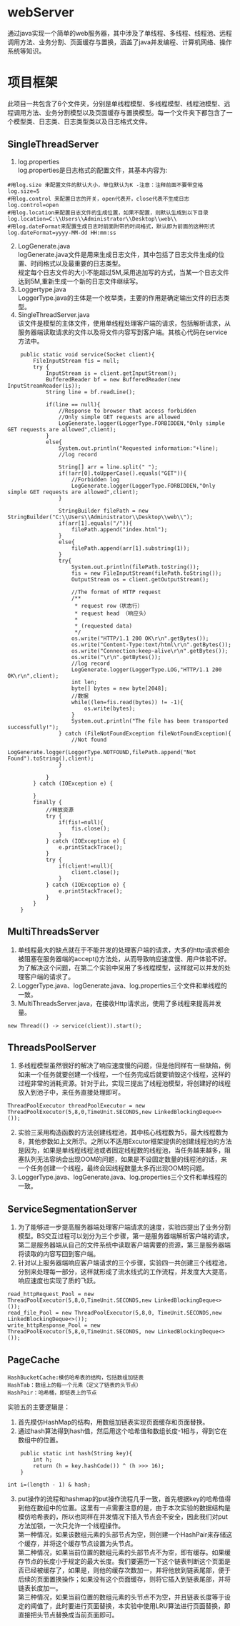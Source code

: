 # webServer
通过java实现一个简单的web服务器，其中涉及了单线程、多线程、线程池、远程调用方法、业务分割、页面缓存与置换，涵盖了java并发编程、计算机网络、操作系统等知识。

# 项目框架
此项目一共包含了6个文件夹，分别是单线程模型、多线程模型、线程池模型、远程调用方法、业务分割模型以及页面缓存与置换模型。每一个文件夹下都包含了一个模型类、日志类、日志类型类以及日志格式文件。

## SingleThreadServer
1. log.properties  
log.properties是日志格式的配置文件，其基本内容为:
```
#用log.size 来配置文件的默认大小，单位默认为K -注意：注释前面不要带空格
log.size=5
#用log.control 来配置日志的开关，open代表开，close代表不生成日志
log.control=open
#用log.location来配置日志文件的生成位置，如果不配置，则默认生成到以下目录
log.location=C:\\Users\\Administrator\\Desktop\\web\\
#用log.dateFormat来配置生成日志时前面附带的时间格式，默认即为前面的这种形式
log.dateFormat=yyyy-MM-dd HH:mm:ss
```
2. LogGenerate.java  
logGenerate.java文件是用来生成日志文件，其中包括了日志文件生成的位置、时间格式以及最重要的日志类型。  
规定每个日志文件的大小不能超过5M,采用追加写的方式，当某一个日志文件达到5M,重新生成一个新的日志文件继续写。
3. Loggertype.java  
LoggerType.java的主体是一个枚举类，主要的作用是确定输出文件的日志类型。
4. SingleThreadServer.java  
该文件是模型的主体文件，使用单线程处理客户端的请求，包括解析请求，从服务器端读取请求的文件以及将文件内容写到客户端。其核心代码在service方法中。
```
    public static void service(Socket client){
        FileInputStream fis = null;
        try {
            InputStream is = client.getInputStream();
            BufferedReader bf = new BufferedReader(new InputStreamReader(is));
            String line = bf.readLine();

            if(line == null){
                //Response to browser that access forbidden
                //Only simple GET requests are allowed
                LogGenerate.logger(LoggerType.FORBIDDEN,"Only simple GET requests are allowed",client);
            }
            else{
                System.out.println("Requested information:"+line);
                //log record

                String[] arr = line.split(" ");
                if(!arr[0].toUpperCase().equals("GET")){
                    //Forbidden log
                    LogGenerate.logger(LoggerType.FORBIDDEN,"Only simple GET requests are allowed",client);
                }

                StringBuilder filePath = new StringBuilder("C:\\Users\\Administrator\\Desktop\\web\\");
                if(arr[1].equals("/")){
                    filePath.append("index.html");
                }
                else{
                    filePath.append(arr[1].substring(1));
                }
                try{
                    System.out.println(filePath.toString());
                    fis = new FileInputStream(filePath.toString());
                    OutputStream os = client.getOutputStream();

                    //The format of HTTP request
                    /**
                     * request row（状态行）
                     * request head （响应头）
                     *
                     * (requested data)
                     */
                    os.write("HTTP/1.1 200 OK\r\n".getBytes());
                    os.write("Content-Type:text/html\r\n".getBytes());
                    os.write("Connection:keep-alive\r\n".getBytes());
                    os.write("\r\n".getBytes());
                    //log record
                    LogGenerate.logger(LoggerType.LOG,"HTTP/1.1 200 OK\r\n",client);
                    int len;
                    byte[] bytes = new byte[2048];
                    //数据
                    while((len=fis.read(bytes)) != -1){
                        os.write(bytes);
                    }
                    System.out.println("The file has been transported successfully!");
                } catch (FileNotFoundException fileNotFoundException){
                    //Not found
                    LogGenerate.logger(LoggerType.NOTFOUND,filePath.append("Not Found").toString(),client);
                }

            }
        } catch (IOException e) {

        }
        finally {
            //释放资源
            try {
                if(fis!=null){
                    fis.close();
                }
            } catch (IOException e) {
                e.printStackTrace();
            }
            try {
                if(client!=null){
                    client.close();
                }
            } catch (IOException e) {
                e.printStackTrace();
            }
        }
    }
```




## MultiThreadsServer
1. 单线程最大的缺点就在于不能并发的处理客户端的请求，大多的http请求都会被阻塞在服务器端的accept()方法处，从而导致响应速度慢、用户体验不好。为了解决这个问题，在第二个实验中采用了多线程模型，这样就可以并发的处理客户端的请求了。  
2. LoggerType.java、logGenerate.java、log.properties三个文件和单线程的一致。  
3. MultiThreadsServer.java，在接收Http请求出，使用了多线程来提高并发量。
```
new Thread(() -> service(client)).start();
```


## ThreadsPoolServer
1. 多线程模型虽然很好的解决了响应速度慢的问题，但是他同样有一些缺陷，例如来一个任务就要创建一个线程，一个任务完成后就要销毁这个线程，这样的过程非常的消耗资源。针对于此，实现三提出了线程池模型，将创建好的线程放入到池子中，来任务直接处理即可。
```
ThreadPoolExecutor threadPoolExecutor = new ThreadPoolExecutor(5,8,0,TimeUnit.SECONDS,new LinkedBlockingDeque<>());
```
2. 实验三采用构造函数的方法创建线程池，其中核心线程数为5，最大线程数为8，其他参数如上文所示。之所以不适用Excutor框架提供的创建线程池的方法是因为，如果是单线程线程池或者固定线程数的线程池，当任务越来越多，阻塞队列无法容纳会出现OOM的问题，如果是不设固定数量的线程池的话，来一个任务创建一个线程，最终会因线程数量太多而出现OOM的问题。  
3. LoggerType.java、logGenerate.java、log.properties三个文件和单线程的一致。 

## ServiceSegmentationServer
1. 为了能够进一步提高服务器端处理客户端请求的速度，实验四提出了业务分割模型。BS交互过程可以划分为三个步骤，第一是服务器端解析客户端的请求，第二是服务器端从自己的文件系统中读取客户端需要的资源，第三是服务器端将读取的内容写回到客户端。
2. 针对以上服务器端响应客户端请求的三个步骤，实验四一共创建三个线程池，分别来处理每一部分，这样就形成了流水线式的工作流程，并发度大大提高，响应速度也实现了质的飞跃。
```
read_httpRequest_Pool = new ThreadPoolExecutor(5,8,0,TimeUnit.SECONDS,new LinkedBlockingDeque<>());
read_file_Pool = new ThreadPoolExecutor(5,8,0, TimeUnit.SECONDS,new LinkedBlockingDeque<>());
write_httpResponse_Pool = new ThreadPoolExecutor(5,8,0,TimeUnit.SECONDS, new LinkedBlockingDeque<>());
```



## PageCache
```
HashBucketCache:模仿哈希表的结构，包括数组加链表  
HashTab：数组上的每一个元素（定义了链表的头节点）  
HashPair：哈希桶，即链表上的节点  
```
实验五的主要逻辑是：  
1. 首先模仿HashMap的结构，用数组加链表实现页面缓存和页面替换。
2. 通过hash算法得到hash值，然后用这个哈希值和数组长度-1相与，得到它在数组中的位置。
```
    public static int hash(String key){
        int h;
        return (h = key.hashCode()) ^ (h >>> 16);
    }
```
```
int i=(length - 1) & hash;
```
3. put操作的流程和hashmap的put操作流程几乎一致，首先根据key的哈希值得到他在数组中的位置。这里有一点需要注意的是，由于本次实验的数据结构是模仿哈希表的，所以也同样在并发情况下插入节点会不安全，因此我们对put方法加锁，一次只允许一个线程操作。  
第一种情况，如果该数组元素的头部节点为空，则创建一个HashPair来存储这个缓存，并将这个缓存节点设置为头节点。  
第二种情况，如果当前位置的数组元素的头部节点不为空，即有缓存。如果缓存节点的长度小于规定的最大长度。我们要遍历一下这个链表判断这个页面是否已经被缓存了，如果是，则他的缓存次数加一，并将他放到链表尾部，便于后续的页面置换操作；如果没有这个页面缓存，则将它插入到链表尾部，并将链表长度加一。  
第三种情况，如果当前位置的数组元素的头节点不为空，并且链表长度等于设定的阈值了，此时要进行页面替换，本实验中使用LRU算法进行页面替换，即直接把头节点替换成当前页面即可。


